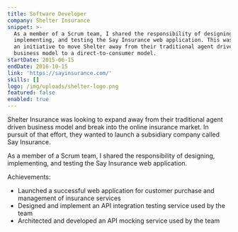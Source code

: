 ```yaml
---
title: Software Developer
company: Shelter Insurance
snippet: >-
  As a member of a Scrum team, I shared the responsibility of designing,
  implementing, and testing the Say Insurance web application. This was part of
  an initiative to move Shelter away from their traditional agent driven
  business model to a direct-to-consumer model.
startDate: 2015-06-15
endDate: 2016-10-15
link: 'https://sayinsurance.com/'
skills: []
logo: /img/uploads/shelter-logo.png
featured: false
enabled: true
---
```

Shelter Insurance was looking to expand away from their traditional agent driven business model and break into the online insurance market. In pursuit of that effort, they wanted to launch a subsidiary company called Say Insurance.

As a member of a Scrum team, I shared the responsibility of designing, implementing, and testing the Say Insurance web application. 

Achievements:
- Launched a successful web application for customer purchase and management of insurance services
- Designed and implement an API integration testing service used by the team
- Architected and developed an API mocking service used by the team

